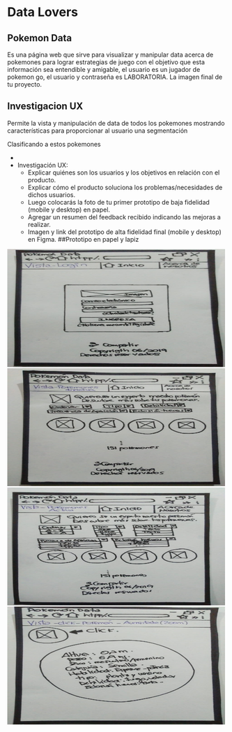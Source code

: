 # Data Lovers

## Pokemon Data

Es una página web que sirve para visualizar y manipular data acerca de pokemones para lograr estrategias de juego con el objetivo que esta información sea entendible y amigable, el usuario es un jugador de pokemon go, el usuario y contraseña es LABORATORIA.
La imagen final de tu proyecto.

## Investigacion UX

Permite la vista y manipulación de data de todos los pokemones mostrando características para proporcionar al usuario una segmentación

Clasificando a estos pokemones 


- 
- Investigación UX:
  - Explicar quiénes son los usuarios y los objetivos en relación con el 
  producto.
  - Explicar cómo el producto soluciona los problemas/necesidades de dichos 
  usuarios.
  - Luego colocarás la foto de tu primer prototipo de baja fidelidad (mobile 
  y desktop) en papel.
  - Agregar un resumen del feedback recibido indicando las mejoras a realizar.
  - Imagen y link del prototipo de alta fidelidad final (mobile y desktop) en 
  Figma.
##Prototipo en papel y lapiz
<img src= "./src/img/vistalogin.jpeg"  width="500" height="270">
<img src= "./src/img/vistapokemoninactiva.jpeg"  width="500" height="270">
<img src= "./src/img/vistapokemonesactiva.jpeg"  width="500" height="270">
<img src= "./src/img/vistaclickpokemon.jpeg"  width="500" height="270">

